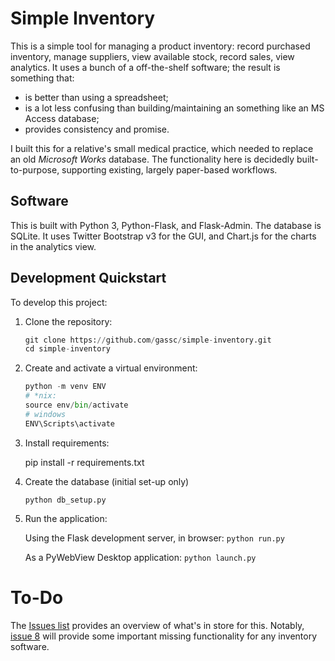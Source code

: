 # Simple Inventory

This is a simple tool for managing a product inventory: record purchased inventory, manage suppliers, view available stock, record sales, view analytics. It uses a bunch of a off-the-shelf software; the result is something that:

* is better than using a spreadsheet;
* is a lot less confusing than building/maintaining an something like an MS Access database;
* provides consistency and promise.

I built this for a relative's small medical practice, which needed to replace an old _Microsoft Works_ database. The functionality here is decidedly built-to-purpose, supporting existing, largely paper-based workflows.

## Software

This is built with Python 3, Python-Flask, and Flask-Admin. The database is SQLite. It uses Twitter Bootstrap v3 for the GUI, and Chart.js for the charts in the analytics view.

## Development Quickstart

To develop this project:

1.  Clone the repository:

    ```python
    git clone https://github.com/gassc/simple-inventory.git
    cd simple-inventory
    ```

2.  Create and activate a virtual environment:

    ```python
    python -m venv ENV
    # *nix:
    source env/bin/activate
    # windows
    ENV\Scripts\activate
    ```

3.  Install requirements:

    pip install -r requirements.txt
    
4.  Create the database (initial set-up only)

    `python db_setup.py`

5.  Run the application:

    Using the Flask development server, in browser: `python run.py`
    
    As a PyWebView Desktop application: `python launch.py`


# To-Do

The [Issues list](https://github.com/gassc/simple-inventory/issues) provides an overview of what's in store for this. Notably, [issue 8](https://github.com/gassc/simple-inventory/issues/8) will provide some important missing functionality for any inventory software.
